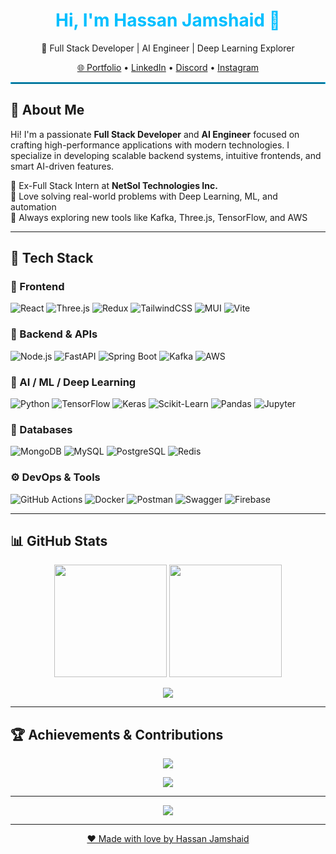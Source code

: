 <h1 align="center" style="color:#00BFFF;">Hi, I'm Hassan Jamshaid 👋</h1>
<p align="center">
  🚀 Full Stack Developer | AI Engineer | Deep Learning Explorer
</p>

<p align="center">
  <a href="https://www.hassanjamshaid.me" target="_blank">🌐 Portfolio</a> •
  <a href="https://linkedin.com/in/hassanjamshaid10" target="_blank">LinkedIn</a> •
  <a href="https://discord.gg/uFYvfPxb" target="_blank">Discord</a> •
  <a href="https://instagram.com/hassan_.jamshaid" target="_blank">Instagram</a>
</p>

<hr style="border: 1px solid #00BFFF;" />

## 💫 About Me

Hi! I'm a passionate **Full Stack Developer** and **AI Engineer** focused on crafting high-performance applications with modern technologies. I specialize in developing scalable backend systems, intuitive frontends, and smart AI-driven features.

🔹 Ex-Full Stack Intern at **NetSol Technologies Inc.**  
🔹 Love solving real-world problems with Deep Learning, ML, and automation  
🔹 Always exploring new tools like Kafka, Three.js, TensorFlow, and AWS  

---

## 🧠 Tech Stack

### 🎨 Frontend
![React](https://img.shields.io/badge/-React-61DAFB?style=for-the-badge&logo=react&logoColor=000)
![Three.js](https://img.shields.io/badge/-Three.js-000000?style=for-the-badge&logo=three.js&logoColor=white)
![Redux](https://img.shields.io/badge/-Redux-764ABC?style=for-the-badge&logo=redux&logoColor=white)
![TailwindCSS](https://img.shields.io/badge/-TailwindCSS-38B2AC?style=for-the-badge&logo=tailwind-css&logoColor=white)
![MUI](https://img.shields.io/badge/-MUI-007FFF?style=for-the-badge&logo=mui&logoColor=white)
![Vite](https://img.shields.io/badge/-Vite-646CFF?style=for-the-badge&logo=vite&logoColor=white)

### 🔧 Backend & APIs
![Node.js](https://img.shields.io/badge/-Node.js-339933?style=for-the-badge&logo=node.js&logoColor=white)
![FastAPI](https://img.shields.io/badge/-FastAPI-009688?style=for-the-badge&logo=fastapi&logoColor=white)
![Spring Boot](https://img.shields.io/badge/-Spring%20Boot-6DB33F?style=for-the-badge&logo=spring-boot&logoColor=white)
![Kafka](https://img.shields.io/badge/-Kafka-231F20?style=for-the-badge&logo=apachekafka&logoColor=white)
![AWS](https://img.shields.io/badge/-AWS-232F3E?style=for-the-badge&logo=amazonaws&logoColor=white)

### 🧬 AI / ML / Deep Learning
![Python](https://img.shields.io/badge/-Python-3776AB?style=for-the-badge&logo=python&logoColor=white)
![TensorFlow](https://img.shields.io/badge/-TensorFlow-FF6F00?style=for-the-badge&logo=tensorflow&logoColor=white)
![Keras](https://img.shields.io/badge/-Keras-D00000?style=for-the-badge&logo=keras&logoColor=white)
![Scikit-Learn](https://img.shields.io/badge/-Scikit--Learn-F7931E?style=for-the-badge&logo=scikitlearn&logoColor=white)
![Pandas](https://img.shields.io/badge/-Pandas-150458?style=for-the-badge&logo=pandas&logoColor=white)
![Jupyter](https://img.shields.io/badge/-Jupyter-F37626?style=for-the-badge&logo=jupyter&logoColor=white)

### 🧱 Databases
![MongoDB](https://img.shields.io/badge/-MongoDB-4EA94B?style=for-the-badge&logo=mongodb&logoColor=white)
![MySQL](https://img.shields.io/badge/-MySQL-4479A1?style=for-the-badge&logo=mysql&logoColor=white)
![PostgreSQL](https://img.shields.io/badge/-PostgreSQL-4169E1?style=for-the-badge&logo=postgresql&logoColor=white)
![Redis](https://img.shields.io/badge/-Redis-DC382D?style=for-the-badge&logo=redis&logoColor=white)

### ⚙️ DevOps & Tools
![GitHub Actions](https://img.shields.io/badge/-GitHub%20Actions-2088FF?style=for-the-badge&logo=github-actions&logoColor=white)
![Docker](https://img.shields.io/badge/-Docker-2496ED?style=for-the-badge&logo=docker&logoColor=white)
![Postman](https://img.shields.io/badge/-Postman-FF6C37?style=for-the-badge&logo=postman&logoColor=white)
![Swagger](https://img.shields.io/badge/-Swagger-85EA2D?style=for-the-badge&logo=swagger&logoColor=white)
![Firebase](https://img.shields.io/badge/-Firebase-FFCA28?style=for-the-badge&logo=firebase&logoColor=white)

---

## 📊 GitHub Stats

<p align="center">
  <img src="https://github-readme-stats.vercel.app/api?username=hassan-jamshaid10&theme=blueberry&show_icons=true&hide_border=false&border_radius=10" height="180"/>
  <img src="https://github-readme-streak-stats.herokuapp.com/?user=hassan-jamshaid10&theme=blueberry&hide_border=false" height="180"/>
</p>

<p align="center">
  <img src="https://github-readme-stats.vercel.app/api/top-langs/?username=hassan-jamshaid10&layout=compact&theme=blueberry&hide_border=false"/>
</p>

---

## 🏆 Achievements & Contributions

<p align="center">
  <img src="https://github-profile-trophy.vercel.app/?username=hassan-jamshaid10&theme=radical&no-frame=false&no-bg=false&margin-w=10" />
</p>

<p align="center">
  <img src="https://github-contributor-stats.vercel.app/api?username=hassan-jamshaid10&limit=5&theme=blueberry" />
</p>

---

<p align="center">
  <img src="https://visitcount.itsvg.in/api?id=hassan-jamshaid10&icon=0&color=4" />
</p>

---

<p align="center">
  <a href="https://www.hassanjamshaid.me" target="_blank">❤️ Made with love by Hassan Jamshaid</a>
</p>
